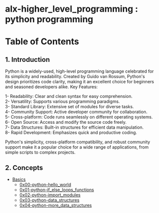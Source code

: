 # alx-higher_level_programming : python programming 

# Table of Contents

## 1. Introduction
Python is a widely-used, high-level programming language celebrated for its simplicity and readability. Created by Guido van Rossum, Python's design prioritizes code clarity, making it an excellent choice for beginners and seasoned developers alike.
Key Features:

1- Readability: Clear and clean syntax for easy comprehension.<br>
2- Versatility: Supports various programming paradigms.<br>
3- Standard Library: Extensive set of modules for diverse tasks.<br>
4- Community Support: Active developer community for collaboration.<br>
5- Cross-platform: Code runs seamlessly on different operating systems.<br>
6- Open Source: Access and modify the source code freely.<br>
7- Data Structures: Built-in structures for efficient data manipulation.<br>
8- Rapid Development: Emphasizes quick and productive coding.

Python's simplicity, cross-platform compatibility, and robust community support make it a popular choice for a wide range of applications, from simple scripts to complex projects.

## 2. Concepts
   - [Basics](#basics)
     - [0x00-python-hello_world](0x00-python-hello_world/README.md)
     - [0x01-python-if_else_loops_functions](0x01-python-if_else_loops_functions/README.md)
     - [0x02-python-import_modules](0x02-python-import_modules/README.md)
     - [0x03-python-data_structures](0x03-python-data_structures/README.md)
     - [0x04-python-more_data_structures](0x04-python-more_data_structures/README.md)
